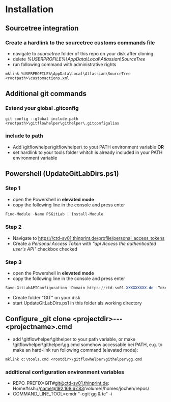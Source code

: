 # Installation

## Sourcetree integration

### Create a hardlink to the sourcetree customs commands file
* navigate to *sourcetree* folder of this repo on your disk after cloning
* delete _%USERPROFILE%\AppData\Local\Atlassian\SourceTree_
* run following command with administrative rights
```
mklink %USERPROFILE%\AppData\Local\Atlassian\SourceTree  <rootpath>\customactions.xml
```
## Additional git commands

### Extend your global .gitconfig
```
git config --global include.path <rootpath>\gitflowhelper\githelper\.gitconfigalias
```

### include to path
* Add <rootpth>\gitflowhelper\gitflowhelper\ to yout PATH environment variable **OR**
* set hardlink to your tools folder whitch is already included in your PATH environment variable

## Powershell (UpdateGitLabDirs.ps1) 

### Step 1
* open the Powershell in **elevated mode**
* copy the following line in the console and press enter

```powershell
Find-Module -Name PSGitLab | Install-Module
```

### Step 2
* Navigate to https://ctd-sv01.thinprint.de/profile/personal_access_tokens
* Create a *Personal Access Token* with _"api Access the authenticated user's API"_ checkbox checked

### Step 3
* open the Powershell in **elevated mode**
* copy the following line in the console and press enter

```powershell
Save-GitLabAPIConfiguration -Domain https://ctd-sv01.XXXXXXXXX.de -Token "<insert token here>"
```

* Create folder "GIT" on your disk
* start UpdateGitLabDirs.ps1 in this folder als working directory

## Configure _git clone  \<projectdir\>---\<projectname\>.cmd

* add <rootdir>\gitflowhelper\githelper to your path variable, or make <rootdir>\gitflowhelper\githelper\gg.cmd somehow accessable bei PATH, e.g. to make an hard-link run following command (elevated mode):

```make hardlink
mklink c:\tools.cmd <rootdir>\gitflowhelper\githelper\gg.cmd
```

### additional configuration environment variables

* REPO_PREFIX=GIT#git@ctd-sv01.thinprint.de: Home#ssh://name@192.168.67.83/volume1/homes/jochen/repos/
* COMMAND_LINE_TOOL=cmdr "-cgit gg & tc" -i
